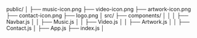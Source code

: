 public/
│
├── music-icon.png
├── video-icon.png
├── artwork-icon.png
├── contact-icon.png
├── logo.png
│
src/
├── components/
│
│   │   ├── Navbar.js
│   │   ├── Music.js
│   │   ├── Video.js
│   │   ├── Artwork.js
│   │   ├── Contact.js
│
├── App.js
├── index.js
│
